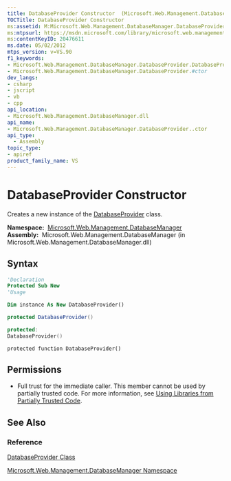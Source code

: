 ```yaml
---
title: DatabaseProvider Constructor  (Microsoft.Web.Management.DatabaseManager)
TOCTitle: DatabaseProvider Constructor
ms:assetid: M:Microsoft.Web.Management.DatabaseManager.DatabaseProvider.#ctor
ms:mtpsurl: https://msdn.microsoft.com/library/microsoft.web.management.databasemanager.databaseprovider.databaseprovider(v=VS.90)
ms:contentKeyID: 20476611
ms.date: 05/02/2012
mtps_version: v=VS.90
f1_keywords:
- Microsoft.Web.Management.DatabaseManager.DatabaseProvider.DatabaseProvider
- Microsoft.Web.Management.DatabaseManager.DatabaseProvider.#ctor
dev_langs:
- csharp
- jscript
- vb
- cpp
api_location:
- Microsoft.Web.Management.DatabaseManager.dll
api_name:
- Microsoft.Web.Management.DatabaseManager.DatabaseProvider..ctor
api_type:
  - Assembly
topic_type:
- apiref
product_family_name: VS
---
```


# DatabaseProvider Constructor

Creates a new instance of the [DatabaseProvider](databaseprovider-class-microsoft-web-management-databasemanager.md) class.

**Namespace:**  [Microsoft.Web.Management.DatabaseManager](microsoft-web-management-databasemanager-namespace.md)  
**Assembly:**  Microsoft.Web.Management.DatabaseManager (in Microsoft.Web.Management.DatabaseManager.dll)

## Syntax

```vb
'Declaration
Protected Sub New
'Usage

Dim instance As New DatabaseProvider()
```

```csharp
protected DatabaseProvider()
```

```cpp
protected:
DatabaseProvider()
```

```jscript
protected function DatabaseProvider()
```

## Permissions

  - Full trust for the immediate caller. This member cannot be used by partially trusted code. For more information, see [Using Libraries from Partially Trusted Code](https://msdn.microsoft.com/library/8skskf63).

## See Also

### Reference

[DatabaseProvider Class](databaseprovider-class-microsoft-web-management-databasemanager.md)

[Microsoft.Web.Management.DatabaseManager Namespace](microsoft-web-management-databasemanager-namespace.md)
